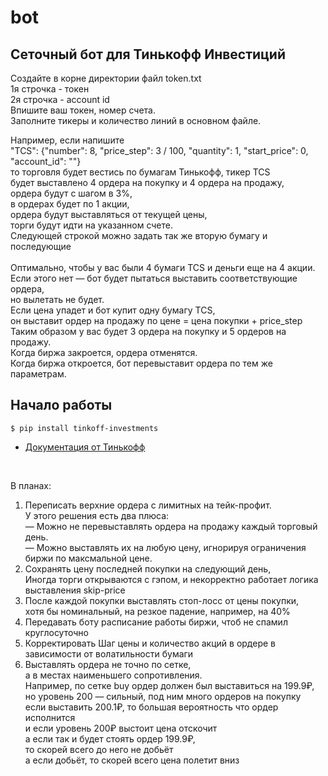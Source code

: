 # bot
## Сеточный бот для Тинькофф Инвестиций

Создайте в корне директории файл token.txt<br>
1я строчка - токен<br>
2я строчка - account id<br>
Впишите ваш токен, номер счета. <br>
Заполните тикеры и количество линий в основном файле.<br>

Например, если напишите<br>
"TCS": {"number": 8, "price_step": 3 / 100, "quantity": 1, "start_price": 0, "account_id": ""}<br>
то торговля будет вестись по бумагам Тинькофф, тикер TCS<br>
будет выставлено 4 ордера на покупку и 4 ордера на продажу,<br>
ордера будут с шагом в 3%,<br>
в ордерах будет по 1 акции,<br>
ордера будут выставляться от текущей цены,<br>
торги будут идти на указанном счете.<br>
Следующей строкой можно задать так же вторую бумагу и последующие<br>
<br>
Оптимально, чтобы у вас были 4 бумаги TCS и деньги еще на 4 акции.<br>
Если этого нет — бот будет пытаться выставить соответствующие ордера,<br>
но вылетать не будет.<br>
Если цена упадет и бот купит одну бумагу TCS,<br>
он выставит ордер на продажу по цене = цена покупки + price_step<br>
Таким образом у вас будет 3 ордера на покупку и 5 ордеров на продажу.<br>
Когда биржа закроется, ордера отменятся.<br>
Когда биржа откроется, бот перевыставит ордера по тем же параметрам.<br>





## Начало работы

<!-- termynal -->

```
$ pip install tinkoff-investments
```

- [Документация от Тинькофф](https://github.com/Tinkoff/invest-python)
<br>

В планах:<br>
<ol><li>Переписать верхние ордера с лимитных на тейк-профит.<br>
У этого решения есть два плюса:<br>
— Можно не перевыставлять ордера на продажу каждый торговый день.<br>
— Можно выставлять их на любую цену, игнорируя ограничения биржи по максмальной цене.<br>
</li>
<li>Сохранять цену последней покупки на следующий день,<br>
Иногда торги открываются с гэпом, и некорректно работает логика выставления skip-price<br>
</li>
<li>После каждой покупки выставлять стоп-лосс от цены покупки,<br>
хотя бы номинальный, на резкое падение, например, на 40%</li>
<li>
Передавать боту расписание работы биржи, чтоб не спамил круглосуточно
</li>
<li>
Корректировать Шаг цены и количество акций в ордере в зависимости от волатильности бумаги
</li>
<li>  
Выставлять ордера не точно по сетке,<br>
а в местах наименьшего сопротивления.<br>
  Например, по сетке buy ордер должен был выставиться на 199.9₽,<br>
  но уровень 200 — сильный, под ним много ордеров на покупку<br>
  если выставить 200.1₽, то большая вероятность что ордер исполнится<br>
  и если уровень 200₽ выстоит цена отскочит<br>
  а если так и будет стоять ордер 199.9₽,<br>
  то скорей всего до него не добьёт<br>
  а если добьёт, то скорей всего цена полетит вниз
</li>
</ol>
